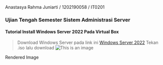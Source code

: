 Anastasya Rahma Juniarti / 1202190058 / IT0201
### Ujian Tengah Semester Sistem Administrasi Server 
#### Tutorial Install Windows Server 2022 Pada Virtual Box
> Download Windows Server pada link ini [Windows Server 2022](https://www.microsoft.com/en-us/evalcenter/evaluate-windows-server-2022) 
> Tekan .iso lalu download
> ![This is an image](https://myoctocat.com/assets/images/base-octocat.svg)

Rendered Image
